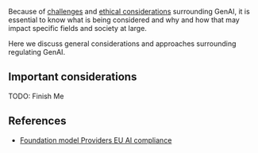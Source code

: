 Because of [challenges](../overview/challenges.md) and [ethical considerations](../ethics/) surrounding 
GenAI, it is essential to know what is being considered and why and how that may impact specific fields and society at large. 

Here we discuss general considerations and approaches surrounding regulating GenAI. 

## Important considerations

TODO: Finish Me

## References

- [Foundation model Providers EU AI compliance](https://crfm.stanford.edu/2023/06/15/eu-ai-act.html)